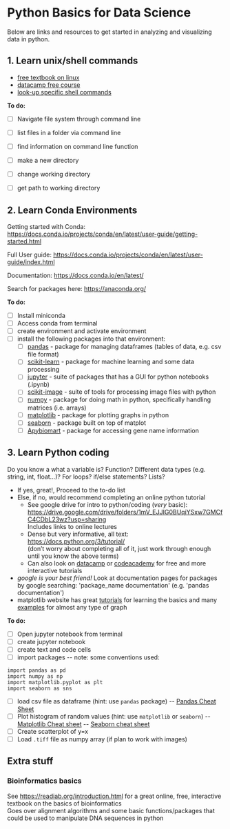 # Python Basics for Data Science

Below are links and resources to get started in analyzing and visualizing data in python.

## 1. Learn unix/shell commands

- [free textbook on linux](http://linuxcommand.org/lc3_learning_the_shell.php)
- [datacamp free course](https://app.datacamp.com/learn/courses/introduction-to-shell-for-data-science)
- [look-up specific shell commands](https://explainshell.com/)

**To do:**

- [ ] Navigate file system through command line
- [ ] list files in a folder via command line
- [ ] find information on command line function
- [ ] make a new directory
- [ ] change working directory
- [ ] get path to working directory



## 2. Learn Conda Environments

Getting started with Conda: https://docs.conda.io/projects/conda/en/latest/user-guide/getting-started.html

Full User guide: https://docs.conda.io/projects/conda/en/latest/user-guide/index.html

Documentation: https://docs.conda.io/en/latest/

Search for packages here: https://anaconda.org/

**To do:**
- [ ] Install miniconda
- [ ] Access conda from terminal
- [ ] create environment and activate environment
- [ ] install the following packages into that environment:
    - [ ] [pandas](https://pandas.pydata.org/docs/) - package for managing dataframes (tables of data, e.g. csv file format)
    - [ ] [scikit-learn](https://scikit-learn.org/stable/) - package for machine learning and some data processing
    - [ ] [jupyter](https://jupyter.org/) - suite of packages that has a GUI for python notebooks (.ipynb)
    - [ ] [scikit-image](https://scikit-image.org/) - suite of tools for processing image files with python
    - [ ] [numpy](https://numpy.org/) - package for doing math in python, specifically handling matrices (i.e. arrays)
    - [ ] [matplotlib](https://matplotlib.org/) - package for plotting graphs in python
    - [ ] [seaborn](https://seaborn.pydata.org/) - package built on top of matplot
    - [ ] [Apybiomart](https://apybiomart.readthedocs.io/) - package for accessing gene name information

## 3. Learn Python coding
Do you know a what a variable is? Function? Different data types (e.g. string, int, float…)? For loops? if/else statements? Lists? <br/>
- If yes, great!, Proceed to the to-do list
- Else, if no, would recommend completing an online python tutorial
    - See google drive for intro to python/coding (_very_ basic): https://drive.google.com/drive/folders/1mV_EJJIG0BUqiYSxw7GMCfC4CDbL23wz?usp=sharing <br/>
Includes links to online lectures
    - Dense but very informative, all text: https://docs.python.org/3/tutorial/ <br/>
(don’t worry about completing all of it, just work through enough until you know the above terms) 
    - Can also look on [datacamp](https://www.datacamp.com/) or [codeacademy](https://www.codecademy.com/) for free and more interactive tutorials 
- _google is your best friend!_ Look at documentation pages for packages by google searching: 'package_name documentation' (e.g. 'pandas documentation')
- matplotlib website has great [tutorials](https://matplotlib.org/stable/tutorials/index.html) for learning the basics and many [examples](https://matplotlib.org/stable/gallery/index.html) for almost any type of graph

**To do:**
- [ ] Open jupyter notebook from terminal
- [ ] create jupyter notebook
- [ ] create text and code cells
- [ ] import packages
-- note: some conventions used:
```
import pandas as pd
import numpy as np
import matplotlib.pyplot as plt
import seaborn as sns
```
- [ ] load csv file as dataframe (hint: use `pandas` package)
-- [Pandas Cheat Sheet](https://pandas.pydata.org/Pandas_Cheat_Sheet.pdf)
- [ ] Plot histogram of random values (hint: use `matplotlib` or `seaborn`)
-- [Matplotlib Cheat sheet](https://matplotlib.org/cheatsheets/)
-- [Seaborn cheat sheet](http://datacamp-community-prod.s3.amazonaws.com/263130e2-2c92-4348-a356-9ed9b5034247 )
- [ ] Create scatterplot of y=x
- [ ] Load `.tiff` file as numpy array (if plan to work with images)

## Extra stuff
### Bioinformatics basics
See https://readiab.org/introduction.html for a great online, free, interactive textbook on the basics of bioinformatics <br/>
Goes over alignment algorithms and some basic functions/packages that could be used to manipulate DNA sequences in python
